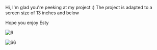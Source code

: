 Hi,
I'm glad you're peeking at my project :)
The project is adapted to a screen size of 13 inches and below

Hope you enjoy
Esty


![6](https://github.com/user-attachments/assets/e471c534-20f3-4413-a3a5-0cb6195561e9)


![66](https://github.com/user-attachments/assets/afec2764-2a2b-406a-a38d-5465f8b511bc)

